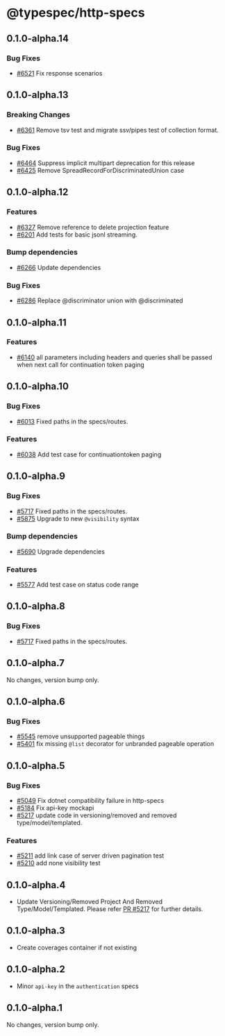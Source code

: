 # @typespec/http-specs

## 0.1.0-alpha.14

### Bug Fixes

- [#6521](https://github.com/microsoft/typespec/pull/6521) Fix response scenarios


## 0.1.0-alpha.13

### Breaking Changes

- [#6361](https://github.com/microsoft/typespec/pull/6361) Remove tsv test and migrate ssv/pipes test of collection format.

### Bug Fixes

- [#6464](https://github.com/microsoft/typespec/pull/6464) Suppress implicit multipart deprecation for this release
- [#6425](https://github.com/microsoft/typespec/pull/6425) Remove SpreadRecordForDiscriminatedUnion case


## 0.1.0-alpha.12

### Features

- [#6327](https://github.com/microsoft/typespec/pull/6327) Remove reference to delete projection feature
- [#6201](https://github.com/microsoft/typespec/pull/6201) Add tests for basic jsonl streaming.

### Bump dependencies

- [#6266](https://github.com/microsoft/typespec/pull/6266) Update dependencies

### Bug Fixes

- [#6286](https://github.com/microsoft/typespec/pull/6286) Replace @discriminator union with @discriminated

## 0.1.0-alpha.11

### Features

- [#6140](https://github.com/microsoft/typespec/pull/6140) all parameters including headers and queries shall be passed when next call for continuation token paging

## 0.1.0-alpha.10

### Bug Fixes

- [#6013](https://github.com/microsoft/typespec/pull/6013) Fixed paths in the specs/routes.

### Features

- [#6038](https://github.com/microsoft/typespec/pull/6038) Add test case for continuationtoken paging

## 0.1.0-alpha.9

### Bug Fixes

- [#5717](https://github.com/microsoft/typespec/pull/5717) Fixed paths in the specs/routes.
- [#5875](https://github.com/microsoft/typespec/pull/5875) Upgrade to new `@visibility` syntax

### Bump dependencies

- [#5690](https://github.com/microsoft/typespec/pull/5690) Upgrade dependencies

### Features

- [#5577](https://github.com/microsoft/typespec/pull/5577) Add test case on status code range

## 0.1.0-alpha.8

### Bug Fixes

- [#5717](https://github.com/microsoft/typespec/pull/5717) Fixed paths in the specs/routes.

## 0.1.0-alpha.7

No changes, version bump only.

## 0.1.0-alpha.6

### Bug Fixes

- [#5545](https://github.com/microsoft/typespec/pull/5545) remove unsupported pageable things
- [#5401](https://github.com/microsoft/typespec/pull/5401) fix missing `@list` decorator for unbranded pageable operation

## 0.1.0-alpha.5

### Bug Fixes

- [#5049](https://github.com/microsoft/typespec/pull/5049) Fix dotnet compatibility failure in http-specs
- [#5184](https://github.com/microsoft/typespec/pull/5184) Fix api-key mockapi
- [#5217](https://github.com/microsoft/typespec/pull/5217) update code in versioning/removed and removed type/model/templated.

### Features

- [#5211](https://github.com/microsoft/typespec/pull/5211) add link case of server driven pagination test
- [#5210](https://github.com/microsoft/typespec/pull/5210) add none visibility test

## 0.1.0-alpha.4

- Update Versioning/Removed Project And Removed Type/Model/Templated. Please refer [PR #5217](https://github.com/microsoft/typespec/pull/5217) for further details.

## 0.1.0-alpha.3

- Create coverages container if not existing

## 0.1.0-alpha.2

- Minor `api-key` in the `authentication` specs

## 0.1.0-alpha.1

No changes, version bump only.

